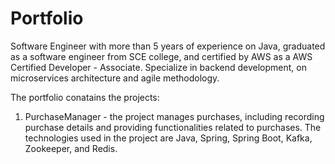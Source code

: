 # Portfolio
Software Engineer with more than 5 years of experience on Java, graduated as a software engineer from SCE college, and certified by AWS as a AWS Certified Developer - Associate. Specialize in backend development, on microservices architecture and agile methodology.

The portfolio conatains the projects:

1. PurchaseManager - the project manages purchases, including recording purchase details and providing functionalities related to purchases.
   The technologies used in the project are Java, Spring, Spring Boot, Kafka, Zookeeper, and Redis.
